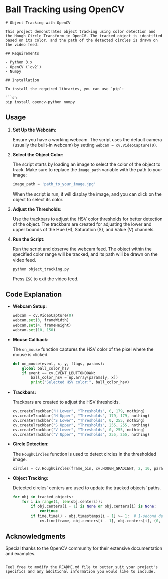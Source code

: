 # Ball Tracking using OpenCV
```
# Object Tracking with OpenCV

This project demonstrates object tracking using color detection and the Hough Circle Transform in OpenCV. The tracked object is identified based on its color, and the path of the detected circles is drawn on the video feed.

## Requirements

- Python 3.x
- OpenCV (`cv2`)
- Numpy

## Installation

To install the required libraries, you can use `pip`:

```sh
pip install opencv-python numpy
```

## Usage

1. **Set Up the Webcam:**

   Ensure you have a working webcam. The script uses the default camera (usually the built-in webcam) by setting `webcam = cv.VideoCapture(0)`.

2. **Select the Object Color:**

   The script starts by loading an image to select the color of the object to track. Make sure to replace the `image_path` variable with the path to your image:

   ```python
   image_path = 'path_to_your_image.jpg'
   ```

   When the script is run, it will display the image, and you can click on the object to select its color.

3. **Adjust the Thresholds:**

   Use the trackbars to adjust the HSV color thresholds for better detection of the object. The trackbars are created for adjusting the lower and upper bounds of the Hue (H), Saturation (S), and Value (V) channels.

4. **Run the Script:**

   Run the script and observe the webcam feed. The object within the specified color range will be tracked, and its path will be drawn on the video feed.

   ```sh
   python object_tracking.py
   ```

   Press `ESC` to exit the video feed.

## Code Explanation

- **Webcam Setup:**

  ```python
  webcam = cv.VideoCapture(0)
  webcam.set(3, frameWidth)
  webcam.set(4, frameHeight)
  webcam.set(10, 150)
  ```

- **Mouse Callback:**

  The `on_mouse` function captures the HSV color of the pixel where the mouse is clicked.

  ```python
  def on_mouse(event, x, y, flags, params):
      global ball_color_hsv
      if event == cv.EVENT_LBUTTONDOWN:
          ball_color_hsv = np.array(params[y, x])
          print("Selected HSV color:", ball_color_hsv)
  ```

- **Trackbars:**

  Trackbars are created to adjust the HSV thresholds.

  ```python
  cv.createTrackbar("H Lower", "Thresholds", 0, 179, nothing)
  cv.createTrackbar("H Upper", "Thresholds", 179, 179, nothing)
  cv.createTrackbar("S Lower", "Thresholds", 0, 255, nothing)
  cv.createTrackbar("S Upper", "Thresholds", 255, 255, nothing)
  cv.createTrackbar("V Lower", "Thresholds", 0, 255, nothing)
  cv.createTrackbar("V Upper", "Thresholds", 255, 255, nothing)
  ```

- **Circle Detection:**

  The `HoughCircles` function is used to detect circles in the thresholded image.

  ```python
  circles = cv.HoughCircles(frame_bin, cv.HOUGH_GRADIENT, 2, 10, param1=100, param2=40, minRadius=20, maxRadius=200)
  ```

- **Object Tracking:**

  Detected circles' centers are used to update the tracked objects' paths.

  ```python
  for obj in tracked_objects:
      for i in range(1, len(obj.centers)):
          if obj.centers[i - 1] is None or obj.centers[i] is None:
              continue
          if time.time() - obj.timestamps[i - 1] >= 1:  # 1-second delay
              cv.line(frame, obj.centers[i - 1], obj.centers[i], (0, 0, 255), 2)
  ```

## Acknowledgments

Special thanks to the OpenCV community for their extensive documentation and examples.
```

Feel free to modify the README.md file to better suit your project's specifics and any additional information you would like to include.